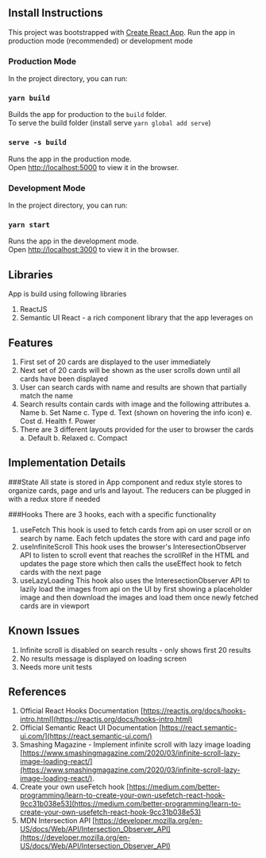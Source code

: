 ## Install Instructions
This project was bootstrapped with [Create React App](https://github.com/facebook/create-react-app).
Run the app in production mode (recommended) or development mode

### Production Mode
In the project directory, you can run:
### `yarn build`
Builds the app for production to the `build` folder.<br />
To serve the build folder (install serve `yarn global add serve`)

### `serve -s build`
Runs the app in the production mode.<br />
Open [http://localhost:5000](http://localhost:5000) to view it in the browser.

### Development Mode
In the project directory, you can run:
### `yarn start`
Runs the app in the development mode.<br />
Open [http://localhost:3000](http://localhost:3000) to view it in the browser.

## Libraries
App is build using following libraries
1. ReactJS
2. Semantic UI React - a rich component library that the app leverages on

## Features
1. First set of 20 cards are displayed to the user immediately
2. Next set of 20 cards will be shown as the user scrolls down until all cards have been displayed
3. User can search cards with name and results are shown that partially match the name
4. Search results contain cards with image and the following attributes
    a. Name
    b. Set Name
    c. Type
    d. Text (shown on hovering the info icon)
    e. Cost
    d. Health
    f. Power
5. There are 3 different layouts provided for the user to browser the cards
    a. Default
    b. Relaxed
    c. Compact

## Implementation Details
###State
All state is stored in App component and redux style stores to organize cards, page and urls and layout. The reducers can be plugged in with a redux store if needed

###Hooks
There are 3 hooks, each with a specific functionality
1. useFetch
This hook is used to fetch cards from api on user scroll or on search by name. Each fetch updates the store with card and page info
2. useInfiniteScroll
This hook uses the browser's InteresectionObserver API to listen to scroll event that reaches the scrollRef in the HTML and updates the page store which then calls the useEffect hook to fetch cards with the next page
3. useLazyLoading
This hook also uses the InteresectionObserver API to lazily load the images from api on the UI by first showing a placeholder image and then download the images and load them once newly fetched cards are in viewport

## Known Issues
1. Infinite scroll is disabled on search results - only shows first 20 results
2. No results message is displayed on loading screen
3. Needs more unit tests

## References
1. Official React Hooks Documentation [https://reactjs.org/docs/hooks-intro.html](https://reactjs.org/docs/hooks-intro.html)
2. Official Semantic React UI Documentation [https://react.semantic-ui.com/](https://react.semantic-ui.com/)
3. Smashing Magazine - Implement infinite scroll with lazy image loading [https://www.smashingmagazine.com/2020/03/infinite-scroll-lazy-image-loading-react/](https://www.smashingmagazine.com/2020/03/infinite-scroll-lazy-image-loading-react/).
4. Create your own useFetch hook [https://medium.com/better-programming/learn-to-create-your-own-usefetch-react-hook-9cc31b038e53](https://medium.com/better-programming/learn-to-create-your-own-usefetch-react-hook-9cc31b038e53)
5. MDN Intersection API [https://developer.mozilla.org/en-US/docs/Web/API/Intersection_Observer_API](https://developer.mozilla.org/en-US/docs/Web/API/Intersection_Observer_API)
